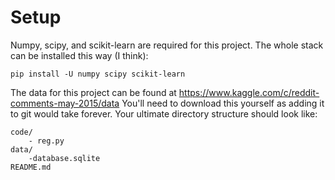 # Setup

Numpy, scipy, and scikit-learn are required for this project. 
The whole stack can be installed this way (I think):

	pip install -U numpy scipy scikit-learn

The data for this project can be found at https://www.kaggle.com/c/reddit-comments-may-2015/data 
You'll need to download this yourself as adding it to git would take forever.
Your ultimate directory structure should look like:

	code/
		- reg.py
	data/
		-database.sqlite
	README.md
